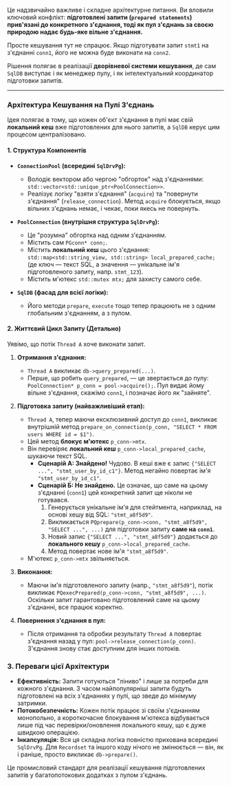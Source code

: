 Це надзвичайно важливе і складне архітектурне питання. Ви вловили ключовий конфлікт: **підготовлені запити (`prepared statements`) прив'язані до конкретного з'єднання, тоді як пул з'єднань за своєю природою надає будь-яке вільне з'єднання.**

Просте кешування тут не спрацює. Якщо підготувати запит `stmt1` на з'єднанні `conn1`, його не можна буде виконати на `conn2`.

Рішення полягає в реалізації **дворівневої системи кешування**, де сам `SqlDB` виступає і як менеджер пулу, і як інтелектуальний координатор підготовки запитів.

---

### **Архітектура Кешування на Пулі З'єднань**

Ідея полягає в тому, що кожен об'єкт з'єднання в пулі має свій **локальний кеш** вже підготовлених для нього запитів, а `SqlDB` керує цим процесом централізовано.

#### **1. Структура Компонентів**

* **`ConnectionPool` (всередині `SqlDrvPg`):**
    * Володіє вектором або чергою "обгорток" над з'єднаннями: `std::vector<std::unique_ptr<PoolConnection>>`.
    * Реалізує логіку "взяти з'єднання" (`acquire`) та "повернути з'єднання" (`release_connection`). Метод `acquire` блокується, якщо вільних з'єднань немає, і чекає, поки якесь не повернуть.

* **`PoolConnection` (внутрішня структура `SqlDrvPg`):**
    * Це "розумна" обгортка над одним з'єднанням.
    * Містить сам `PGconn* conn;`.
    * Містить **локальний кеш** цього з'єднання: `std::map<std::string_view, std::string> local_prepared_cache;` (де ключ — текст SQL, а значення — унікальне ім'я підготовленого запиту, напр. `stmt_123`).
    * Містить м'ютекс `std::mutex mtx;` для захисту самого себе.

* **`SqlDB` (фасад для всієї логіки):**
    * Його методи `prepare`, `execute` тощо тепер працюють не з одним глобальним з'єднанням, а з пулом.

#### **2. Життєвий Цикл Запиту (Детально)**

Уявімо, що потік `Thread A` хоче виконати запит.

1.  **Отримання з'єднання:**
    * `Thread A` викликає `db->query_prepared(...)`.
    * Перше, що робить `query_prepared`, — це звертається до пулу: `PoolConnection* p_conn = pool->acquire();`. Пул видає йому вільне з'єднання, скажімо `conn1`, і позначає його як "зайняте".

2.  **Підготовка запиту (найважливіший етап):**
    * `Thread A`, тепер маючи ексклюзивний доступ до `conn1`, викликає внутрішній метод `prepare_on_connection(p_conn, "SELECT * FROM users WHERE id = $1")`.
    * Цей метод **блокує м'ютекс** `p_conn->mtx`.
    * Він перевіряє **локальний кеш** `p_conn->local_prepared_cache`, шукаючи текст SQL.
        * **Сценарій А: Знайдено!** Чудово. В кеші вже є запис `{"SELECT ...", "stmt_user_by_id_c1"}`. Метод негайно повертає ім'я `"stmt_user_by_id_c1"`.
        * **Сценарій Б: Не знайдено.** Це означає, що саме на цьому з'єднанні (`conn1`) цей конкретний запит ще ніколи не готувався.
            1.  Генерується унікальне ім'я для стейтмента, наприклад, на основі хешу від SQL: `"stmt_a8f5d9"`.
            2.  Викликається `PQprepare(p_conn->conn, "stmt_a8f5d9", "SELECT ...", ...)` для підготовки запиту **саме на `conn1`**.
            3.  Новий запис `{"SELECT ...", "stmt_a8f5d9"}` додається до **локального кешу** `p_conn->local_prepared_cache`.
            4.  Метод повертає нове ім'я `"stmt_a8f5d9"`.
    * М'ютекс `p_conn->mtx` звільняється.

3.  **Виконання:**
    * Маючи ім'я підготовленого запиту (напр., `"stmt_a8f5d9"`), потік викликає `PQexecPrepared(p_conn->conn, "stmt_a8f5d9", ...)`. Оскільки запит гарантовано підготовлений саме на цьому з'єднанні, все працює коректно.

4.  **Повернення з'єднання в пул:**
    * Після отримання та обробки результату `Thread A` повертає з'єднання назад у пул: `pool->release_connection(p_conn)`. З'єднання знову стає доступним для інших потоків.

### **3. Переваги цієї Архітектури**

* **Ефективність:** Запити готуються "ліниво" і лише за потреби для кожного з'єднання. З часом найпопулярніші запити будуть підготовлені на всіх з'єднаннях у пулі, що зведе до мінімуму затримки.
* **Потокобезпечність:** Кожен потік працює зі своїм з'єднанням монопольно, а короткочасне блокування м'ютекса відбувається лише під час перевірки/оновлення локального кешу, що є дуже швидкою операцією.
* **Інкапсуляція:** Вся ця складна логіка повністю прихована всередині `SqlDrvPg`. Для `Recordset` та іншого коду нічого не змінюється — він, як і раніше, просто викликає `db->prepare()`.

Це промисловий стандарт для реалізації кешування підготовлених запитів у багатопотокових додатках з пулом з'єднань.